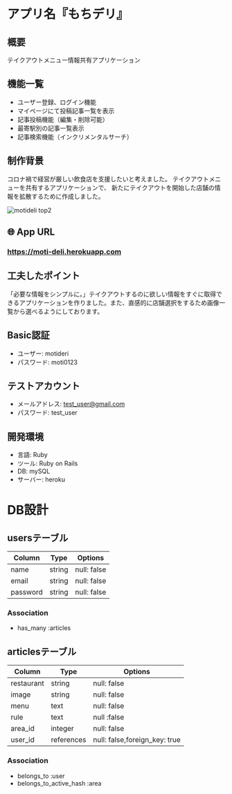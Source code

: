 # アプリ名『もちデリ』

## 概要
テイクアウトメニュー情報共有アプリケーション

## 機能一覧
- ユーザー登録、ログイン機能
- マイページにて投稿記事一覧を表示
- 記事投稿機能（編集・削除可能）
- 最寄駅別の記事一覧表示
- 記事検索機能（インクリメンタルサーチ）

## 制作背景
コロナ禍で経営が厳しい飲食店を支援したいと考えました。
テイクアウトメニューを共有するアプリケーションで、
新たにテイクアウトを開始した店舗の情報を拡散するために作成しました。

![motideli top2](https://user-images.githubusercontent.com/67889926/91624217-ece7a300-e9d9-11ea-9a00-32f4d99930fe.jpg)

## 🌐 App URL

### **https://moti-deli.herokuapp.com**

## 工夫したポイント
「必要な情報をシンプルに。」テイクアウトするのに欲しい情報をすぐに取得できるアプリケーションを作りました。また、直感的に店舗選択をするため画像一覧から選べるようにしております。

## Basic認証
- ユーザー: motideri
- パスワード: moti0123

## テストアカウント
- メールアドレス: test_user@gmail.com
- パスワード: test_user 

## 開発環境
- 言語: Ruby
- ツール: Ruby on Rails
- DB: mySQL
- サーバー: heroku


# DB設計
## usersテーブル
|Column|Type|Options|
|------|----|-------|
|name|string|null: false|
|email|string|null: false|
|password|string|null: false|
### Association
- has_many :articles

## articlesテーブル
|Column|Type|Options|
|------|----|-------|
|restaurant|string|null: false|
|image|string|null: false|
|menu|text|null: false|
|rule|text|null :false|
|area_id|integer|null: false|
|user_id|references|null: false,foreign_key: true|
### Association
- belongs_to :user
- belongs_to_active_hash :area